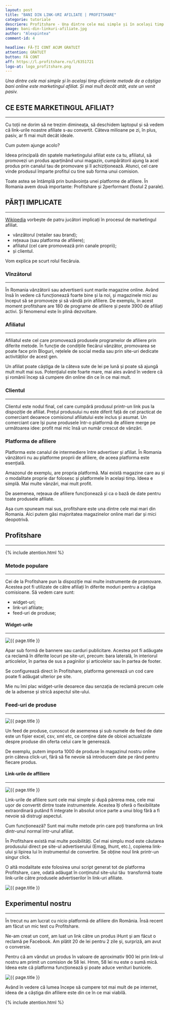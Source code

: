```yaml
---
layout: post
title: "BANI DIN LINK-URI AFILIATE | PROFITSHARE"
categorie: tutoriale
descriere: Profitshare - Una dintre cele mai simple și în același timp eficiente metode de a câștiga bani online este marketingul afiliat. Și mai mult decât atât, este un venit pasiv.
image: bani-din-linkuri-afiliate.jpg
author: "Alexpintea"
comment-id: 4

headline: FĂ-ȚI CONT ACUM GRATUIT
attention: GRATUIT
button: FĂ CONT
aff: https://l.profitshare.ro/l/6351721
logo-at: logo_profitshare.png
---
```


_Una dintre cele mai simple și în același timp eficiente metode de a câștiga bani online este marketingul afiliat. Și mai mult decât atât, este un venit pasiv._

## CE ESTE MARKETINGUL AFILIAT?
---

Cu toții ne dorim să ne trezim dimineața, să deschidem laptopul și să vedem că link-urile noastre afiliate s-au convertit. Câteva milioane pe zi, în plus, pasiv, ar fi mai mult decât ideale.

Cum putem ajunge acolo?

Ideea principală din spatele marketingului afiliat este ca tu, afiliatul, să promovezi un produs aparținând unui magazin, cumpărătorii ajung la acel produs prin canalul tau de promovare și îl achiziționează. Atunci, cel care vinde produsul împarte profitul cu tine sub forma unui comision.

Toate astea se întâmplă prin bunăvoința unei platforme de afiliere. În Romania avem două importante: Profitshare și 2performant (fostul 2 parale).

## PĂRȚI IMPLICATE
---

<a href="https://en.wikipedia.org/wiki/Affiliate_marketing#Structure">Wikipedia</a> vorbește de patru jucători implicați în procesul de marketingul afiliat.

<ul>
 	<li>vânzătorul (retailer sau brand);</li>
 	<li>rețeaua (sau platforma de afiliere);</li>
 	<li>afiliatul (cel care promovează prin canale proprii);</li>
 	<li>și clientul.</li>
</ul>

Vom explica pe scurt rolul fiecăruia.

### Vînzătorul
---

În Romania vânzătorii sau advertiserii sunt marile magazine online. Având însă în vedere că funcționează foarte bine și la noi, și magazinele mici au început să se promoveze și să vândă prin afiliere. De exemplu, în acest moment profitshare are 180 de programe de afiliere și peste 3900 de afiliați activi. Și fenomenul este în plină dezvoltare.

### Afiliatul
---

Afiliatul este cel care promovează produsele programelor de afiliere prin diferite metode. În funcție de condițiile fiecărui vânzător, promovarea se poate face prin Bloguri, rețelele de social media sau prin site-uri dedicate activităților de acest gen.

Un afiliat poate câștiga de la câteva sute de lei pe lună și poate să ajungă mult mult mai sus. Potențialul este foarte mare, mai ales având în vedere că și românii încep să cumpere din online din ce în ce mai mult.

### Clientul
---

Clientul este nodul final, cel care cumpără produsul printr-un link pus la dispoziție de afiliat. Prețul produsului nu este diferit față de cel practicat de comerciant deoarece comisionul afiliatului este inclus și asumat. Un comerciant care își pune produsele într-o platformă de afiliere merge pe următoarea idee: profit mai mic însă un număr crescut de vânzări.

### Platforma de afiliere

Platforma este canalul de intermediere între advertiser și afiliat. În Romania vânzătorii nu au platforme proprii de afiliere, de aceea platforma este esențială.

Amazonul de exemplu, are propria platformă. Mai există magazine care au și o modalitate proprie dar folosesc și platformele în același timp. Ideea e simplă. Mai multe vânzări, mai mult profit.

De asemenea, rețeaua de afiliere funcționează și ca o bază de date pentru toate produsele afiliate.

Așa cum spuneam mai sus, profitshare este una dintre cele mai mari din Romania. Aici putem găsi majoritatea magazinelor online mari dar și mici deopotrivă.

## Profitshare
---

{% include atention.html %}

### Metode populare
---

Cei de la Profitshare pun la dispoziție mai multe instrumente de promovare. Acestea pot fi utilizate de către afiliați în diferite moduri pentru a câștiga comisioane. Să vedem care sunt:
<ul>
 	<li>widget-uri;</li>
 	<li>link-uri afiliate;</li>
 	<li>feed-uri de produse;</li>
</ul>

#### Widget-urile
---

<img src="{{ site.url }}/assets/images/profitshare-post/widget.jpg" alt="{{ page.title }}"/>

Apar sub formă de bannere sau carduri publicitare. Acestea pot fi adăugate ca reclamă în diferite locuri pe site-uri, precum: bara laterală, în interiorul articolelor, în partea de sus a paginilor și articolelor sau în partea de footer.

Se configurează direct în Profitshare, platforma generează un cod care poate fi adăugat ulterior pe site.

Mie nu îmi plac widget-urile deoarece dau senzația de reclamă precum cele de la adsense și strică aspectul site-ului.

### Feed-uri de produse
---

<img src="{{ site.url }}/assets/images/profitshare-post/feed.jpg" alt="{{ page.title }}"/>

Un feed de produse, cunoscut de asemenea și sub numele de feed de date este un fișier excel, csv, xml etc, ce conține date de obicei actualizate despre produse din oferta celui care le generează.

De exemplu, putem importa 1000 de produse în magazinul nostru online prin câteva click-uri, fără să fie nevoie să introducem date pe rând pentru fiecare produs.

#### Link-urile de affiliere
---

<img src="{{ site.url }}/assets/images/profitshare-post/link.jpg" alt="{{ page.title }}"/>

Link-urile de afiliere sunt cele mai simple și după părerea mea, cele mai ușor de convertit dintre toate instrumentele. Acestea îți oferă o flexibilitate extraordinară putând fi integrate în absolut orice parte a unui blog fără a fi nevoie să distrugi aspectul.

Cum funcționează? Sunt mai multe metode prin care poți transforma un link dintr-unul normal într-unul afiliat.

În Profitshare există mai multe posibilități. Cel mai simplu mod este căutarea produsului direct pe site-ul advertiserului (Emag, Ihunt, etc.), copierea link-ului și lipirea lui în instrumentul de convertire. Se obține noul link printr-un singur click.

O altă modalitate este folosirea unui script generat tot de platforma Profitshare, care, odată adăugat în conținutul site-ului tău  transformă toate link-urile către produsele advertiserilor în link-uri afiliate.

<img src="{{ site.url }}/assets/images/profitshare-post/script.jpg" alt="{{ page.title }}"/>

## Experimentul nostru
---

În trecut nu am lucrat cu nicio platformă de afiliere din România. Însă recent am făcut un mic test cu Profitshare.

Ne-am creat un cont, am luat un link către un produs iHunt și am făcut o reclamă pe Facebook. Am plătit 20 de lei pentru 2 zile și, surpriză, am avut o conversie.

Pentru că am vândut un produs în valoare de aproximativ 900 lei prin link-ul nostru am primit un comision de 58 lei. Hmm, 58 lei nu este o sumă mică. Ideea este că platforma funcționează și poate aduce venituri bunicele.

<img src="{{ site.url }}/assets/images/profitshare-post/experiment.jpg" alt="{{ page.title }}"/>

Având în vedere că lumea începe să cumpere tot mai mult de pe internet, ideea de a câștiga din afiliere este din ce în ce mai viabilă.

{% include atention.html %}

